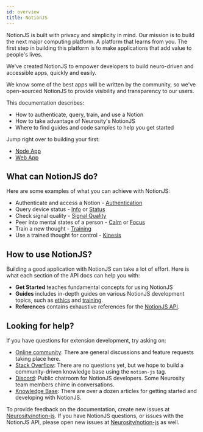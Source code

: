 ```yaml
---
id: overview
title: NotionJS
---
```


NotionJS is built with privacy and simplicity in mind. Our mission is to build the next major computing platform. A platform that learns from you. The first step in building this platform is to make applications that add value to people's lives.

We've created NotionJS to empower developers to build neuro-driven and accessible apps, quickly and easily.

We know some of the best apps will be written by the community, so we've open-sourced NotionJS to provide visibility and transparency to our users.

This documentation describes:

- How to authenticate, query, train, and use a Notion
- How to take advantage of Neurosity's NotionJS
- Where to find guides and code samples to help you get started

Jump right over to building your first:

- [Node App](getting-started)
- [Web App](tutorials/your-first-web-app)

## What can NotionJS do?

Here are some examples of what you can achieve with NotionJS:

- Authenticate and access a Notion - [Authentication](api/authentication)
- Query device status - [Info](api/info) or [Status](api/status)
- Check signal quality - [Signal Quality](api/signal-quality)
- Peer into mental states of a person - [Calm](api/calm) or [Focus](api/focus)
- Train a new thought - [Training](guides/training)
- Use a trained thought for control - [Kinesis](api/kinesis)

## How to use NotionJS?

Building a good application with NotionJS can take a lot of effort. Here is what each section of the API docs can help you with:

- **Get Started** teaches fundamental concepts for using NotionJS
- **Guides** includes in-depth guides on various NotionJS development topics, such as [ethics](guides/ethics) and [training](guides/training).
- **References** contains exhaustive references for the [NotionJS API](docs/api).

## Looking for help?

If you have questions for extension development, try asking on:

- [Online community](https://support.neurosity.co/hc/en-us/community/topics): There are general discussions and feature requests taking place here.
- [Stack Overflow](https://stackoverflow.com/questions/tagged/notion-js): There are no questions yet, but we hope to build a community-driven knowledge base using the `notion-js` tag.
- [Discord](https://discord.gg/E4dvX6g): Public chatroom for NotionJS developers. Some Neurosity team members chime in conversations.
- [Knowledge Base](support.neurosity.co): There are over a dozen articles for getting started and developing with NotionJS.

To provide feedback on the documentation, create new issues at [Neurosity/notion-js](https://github.com/neurosity/notion-js). If you have NotionJS questions, or issues with the NotionJS API, please open new issues at [Neurosity/notion-js](https://github.com/neurosity/notion-js) as well.
